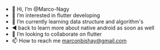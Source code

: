 - 👋 Hi, I’m @Marco-Nagy
- 👀 I’m interested in flutter developing
- 🌱 I’m currently learning data structure and algorithm's
- ◀️ back to learn more about native android as soon as well
- 💞️ I’m looking to collaborate on flutter
- 📫 How to reach me marconbishay@gmail.com

<!---
Marco-Nagy/Marco-Nagy is a ✨ special ✨ repository because its `README.md` (this file) appears on your GitHub profile.
You can click the Preview link to take a look at your changes.
--->
